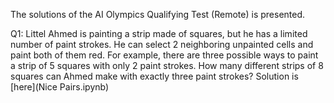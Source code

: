 The solutions of the AI Olympics Qualifying Test (Remote) is presented.

Q1: Littel Ahmed is painting a strip made of squares, but he has a limited number of paint strokes. He can select 2 neighboring unpainted cells and paint both of them red. For example, there are three possible ways to paint a strip of 5 squares with only 2 paint strokes. How many different strips of 8 squares can Ahmed make with exactly three paint strokes?
Solution is [here](Nice Pairs.ipynb)
